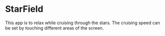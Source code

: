 # StarField
This app is to relax while cruising through the stars. The cruising speed can be set by touching different areas of the screen.
